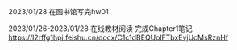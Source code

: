 

2023/01/28 在图书馆写完hw01

2023/01/26-2023/01/28  在线教材阅读 完成Chapter1笔记 https://l2rffg1hpi.feishu.cn/docx/C1c1dBEQUolFTbxEvjUcMsRznHf
